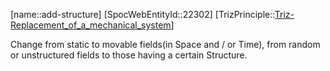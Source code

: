 ﻿---
type: TrizPrincipleSub
aliases:
- add-structure
license: CC BY-SA 4.0
copyright: https://github.com/SpocWeb
IsDeleted: false
IsReadOnly: false
Confidential: public
tags: 
- Triz/Principle/Sub
---
[name::add-structure]
[SpocWebEntityId::22302]
[TrizPrinciple::[Triz-Replacement_of_a_mechanical_system](tech/Triz/Principle/Triz-Replacement_of_a_mechanical_system.md)]

Change from static to movable fields(in Space and / or Time), from random or unstructured fields to those having a certain Structure.
